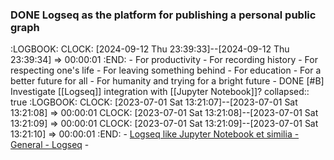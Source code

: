 ### DONE Logseq as the platform for publishing a personal public graph
:LOGBOOK:
CLOCK: [2024-09-12 Thu 23:39:33]--[2024-09-12 Thu 23:39:34] =>  00:00:01
:END:
	- For productivity
	- For recording history
	- For respecting one's life
	- For leaving something behind
	- For education
	- For a better future for all
	- For humanity and trying for a bright future
	- DONE [#B] Investigate [[Logseq]] integration with [[Jupyter Notebook]]?
	  collapsed:: true
	  :LOGBOOK:
	  CLOCK: [2023-07-01 Sat 13:21:07]--[2023-07-01 Sat 13:21:08] =>  00:00:01
	  CLOCK: [2023-07-01 Sat 13:21:08]--[2023-07-01 Sat 13:21:09] =>  00:00:01
	  CLOCK: [2023-07-01 Sat 13:21:09]--[2023-07-01 Sat 13:21:10] =>  00:00:01
	  :END:
		- [Logseq like Jupyter Notebook et similia - General - Logseq](https://discuss.logseq.com/t/logseq-like-jupyter-notebook-et-similia/10135)
		-